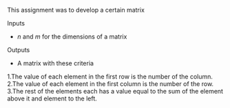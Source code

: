 This assignment was to develop a certain matrix 
  
Inputs  
* *n* and *m* for the dimensions of a matrix  
  
Outputs 
* A matrix with these criteria  
  
1.The value of each element in the first row is the number of the column.  
2.The value of each element in the first column is the number of the row.   
3.The rest of the elements each has a value equal to the sum of the element above it and element to the left. 
